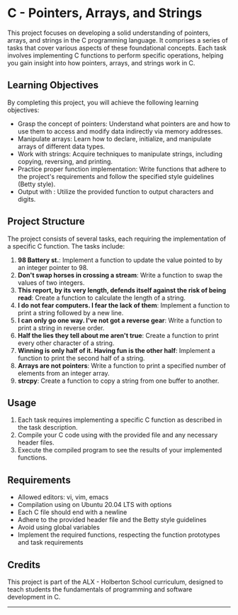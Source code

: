 # C - Pointers, Arrays, and Strings

This project focuses on developing a solid understanding of pointers, arrays, and strings in the C programming language. It comprises a series of tasks that cover various aspects of these foundational concepts. Each task involves implementing C functions to perform specific operations, helping you gain insight into how pointers, arrays, and strings work in C.

## Learning Objectives

By completing this project, you will achieve the following learning objectives:

- Grasp the concept of pointers: Understand what pointers are and how to use them to access and modify data indirectly via memory addresses.
- Manipulate arrays: Learn how to declare, initialize, and manipulate arrays of different data types.
- Work with strings: Acquire techniques to manipulate strings, including copying, reversing, and printing.
- Practice proper function implementation: Write functions that adhere to the project's requirements and follow the specified style guidelines (Betty style).
- Output with : Utilize the provided  function to output characters and digits.

## Project Structure

The project consists of several tasks, each requiring the implementation of a specific C function. The tasks include:

1. **98 Battery st.**: Implement a function to update the value pointed to by an integer pointer to 98.
2. **Don't swap horses in crossing a stream**: Write a function to swap the values of two integers.
3. **This report, by its very length, defends itself against the risk of being read**: Create a function to calculate the length of a string.
4. **I do not fear computers. I fear the lack of them**: Implement a function to print a string followed by a new line.
5. **I can only go one way. I've not got a reverse gear**: Write a function to print a string in reverse order.
6. **Half the lies they tell about me aren't true**: Create a function to print every other character of a string.
7. **Winning is only half of it. Having fun is the other half**: Implement a function to print the second half of a string.
8. **Arrays are not pointers**: Write a function to print a specified number of elements from an integer array.
9. **strcpy**: Create a function to copy a string from one buffer to another.

## Usage

1. Each task requires implementing a specific C function as described in the task description.
2. Compile your C code using  with the provided  file and any necessary header files.
3. Execute the compiled program to see the results of your implemented functions.

## Requirements

- Allowed editors: vi, vim, emacs
- Compilation using  on Ubuntu 20.04 LTS with options 
- Each C file should end with a newline
- Adhere to the provided  header file and the Betty style guidelines
- Avoid using global variables
- Implement the required functions, respecting the function prototypes and task requirements

## Credits

This project is part of the ALX - Holberton School curriculum, designed to teach students the fundamentals of programming and software development in C.

---

